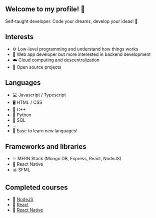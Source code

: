 ## Welcome to my profile! 🥞

Self-taught developer. Code your dreams, develop your ideas! 🤠

## Interests
- ⚙️ Low-level programming and understand how things works
- 🔌 Web app developer but more interested in backend development
- ☁️ Cloud computing and descentralization
- 🧰 Open source projects

## Languages
- 💻 Javascript / Typescript
- 🖥️ HTML / CSS
- 🔩 C++
- 🐍 Python
- 💾 SQL
- ...
- 🧠 Ease to learn new languages!

## Frameworks and libraries
- ✨ MERN Stack (Mongo DB, Express, React, NodeJS)
- 📱 React Native
- 📊 SFML

## Completed courses
- 📗 [NodeJS](https://www.udemy.com/course/node-de-cero-a-experto/)
- 📘 [React](https://www.udemy.com/course/react-cero-experto/)
- 📓 [React Native](https://www.udemy.com/course/react-native-fh/)

<!--
## Codewars
[![Codewars Badge](https://www.codewars.com/users/alesbe/badges/large)](https://www.codewars.com/users/alesbe)

<br>
<h3 align="center">⬇️🎨 Check my pinned projects! 🎨⬇️</h3>
-->
